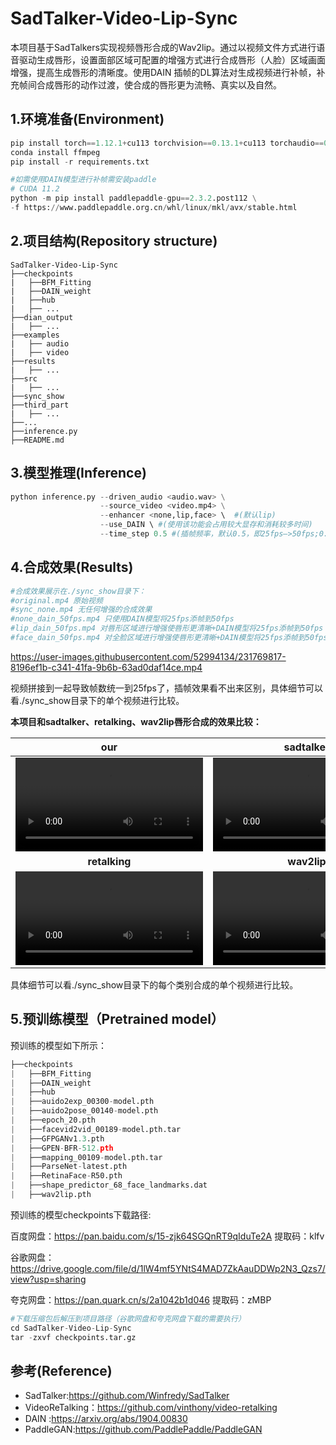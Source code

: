# SadTalker-Video-Lip-Sync


本项目基于SadTalkers实现视频唇形合成的Wav2lip。通过以视频文件方式进行语音驱动生成唇形，设置面部区域可配置的增强方式进行合成唇形（人脸）区域画面增强，提高生成唇形的清晰度。使用DAIN 插帧的DL算法对生成视频进行补帧，补充帧间合成唇形的动作过渡，使合成的唇形更为流畅、真实以及自然。

## 1.环境准备(Environment)

```python
pip install torch==1.12.1+cu113 torchvision==0.13.1+cu113 torchaudio==0.12.1 --extra-index-url https://download.pytorch.org/whl/cu113
conda install ffmpeg
pip install -r requirements.txt

#如需使用DAIN模型进行补帧需安装paddle
# CUDA 11.2
python -m pip install paddlepaddle-gpu==2.3.2.post112 \
-f https://www.paddlepaddle.org.cn/whl/linux/mkl/avx/stable.html
```

## 2.项目结构(Repository structure)

```
SadTalker-Video-Lip-Sync
├──checkpoints
|   ├──BFM_Fitting
|   ├──DAIN_weight
|   ├──hub
|   ├── ...
├──dian_output
|   ├── ...
├──examples
|   ├── audio
|   ├── video
├──results
|   ├── ...
├──src
|   ├── ...
├──sync_show
├──third_part
|   ├── ...
├──...
├──inference.py
├──README.md
```

## 3.模型推理(Inference)

```python
python inference.py --driven_audio <audio.wav> \
                    --source_video <video.mp4> \
                    --enhancer <none,lip,face> \  #(默认lip)
                    --use_DAIN \ #(使用该功能会占用较大显存和消耗较多时间)
             		--time_step 0.5 #(插帧频率，默认0.5，即25fps—>50fps;0.25,即25fps—>100fps)
```



## 4.合成效果(Results)

```python
#合成效果展示在./sync_show目录下：
#original.mp4 原始视频
#sync_none.mp4 无任何增强的合成效果
#none_dain_50fps.mp4 只使用DAIN模型将25fps添帧到50fps
#lip_dain_50fps.mp4 对唇形区域进行增强使唇形更清晰+DAIN模型将25fps添帧到50fps
#face_dain_50fps.mp4 对全脸区域进行增强使唇形更清晰+DAIN模型将25fps添帧到50fps
```

https://user-images.githubusercontent.com/52994134/231769817-8196ef1b-c341-41fa-9b6b-63ad0daf14ce.mp4

视频拼接到一起导致帧数统一到25fps了，插帧效果看不出来区别，具体细节可以看./sync_show目录下的单个视频进行比较。

**本项目和sadtalker、retalking、wav2lip唇形合成的效果比较：**

|                           **our**                            |                        **sadtalker**                         |
| :----------------------------------------------------------: | :----------------------------------------------------------: |
| <video  src="https://user-images.githubusercontent.com/52994134/233003969-91fa9e94-a958-4e2d-b958-902cc7711b8a.mp4" type="video/mp4"> </video> | <video  src="https://user-images.githubusercontent.com/52994134/233003985-86d0f75c-d27f-4a52-ac31-2649ccd39616.mp4" type="video/mp4"> </video> |
|                        **retalking**                         |                         **wav2lip**                          |
| <video  src="https://user-images.githubusercontent.com/52994134/233003982-2fe1b33c-b455-4afc-ab50-f6b40070e2ca.mp4" type="video/mp4"> </video> | <video  src="https://user-images.githubusercontent.com/52994134/233003990-2f8c4b84-dc74-4dc5-9dad-a8285e728ecb.mp4" type="video/mp4"> </video> |

具体细节可以看./sync_show目录下的每个类别合成的单个视频进行比较。

## 5.预训练模型（Pretrained model）

预训练的模型如下所示：

```python
├──checkpoints
|   ├──BFM_Fitting
|   ├──DAIN_weight
|   ├──hub
|   ├──auido2exp_00300-model.pth
|   ├──auido2pose_00140-model.pth
|   ├──epoch_20.pth
|   ├──facevid2vid_00189-model.pth.tar
|   ├──GFPGANv1.3.pth
|   ├──GPEN-BFR-512.pth
|   ├──mapping_00109-model.pth.tar
|   ├──ParseNet-latest.pth
|   ├──RetinaFace-R50.pth
|   ├──shape_predictor_68_face_landmarks.dat
|   ├──wav2lip.pth
```

预训练的模型checkpoints下载路径:

百度网盘：https://pan.baidu.com/s/15-zjk64SGQnRT9qIduTe2A  提取码：klfv

谷歌网盘：https://drive.google.com/file/d/1lW4mf5YNtS4MAD7ZkAauDDWp2N3_Qzs7/view?usp=sharing

夸克网盘：https://pan.quark.cn/s/2a1042b1d046  提取码：zMBP

```python
#下载压缩包后解压到项目路径（谷歌网盘和夸克网盘下载的需要执行）
cd SadTalker-Video-Lip-Sync
tar -zxvf checkpoints.tar.gz
```

## 参考(Reference)

- SadTalker:https://github.com/Winfredy/SadTalker
-  VideoReTalking：https://github.com/vinthony/video-retalking
- DAIN :https://arxiv.org/abs/1904.00830
- PaddleGAN:https://github.com/PaddlePaddle/PaddleGAN
